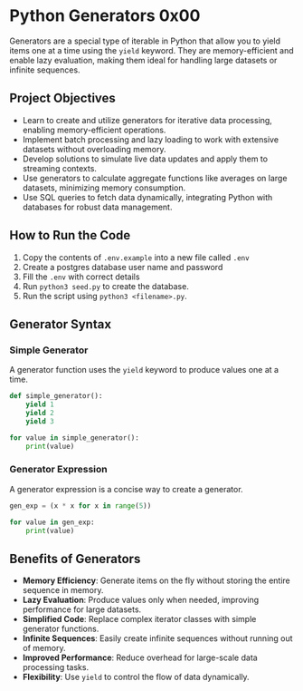 # Python Generators 0x00
Generators are a special type of iterable in Python that allow you to yield items one at a time using the `yield` keyword. They are memory-efficient and enable lazy evaluation, making them ideal for handling large datasets or infinite sequences.

## Project Objectives
- Learn to create and utilize generators for iterative data processing, enabling memory-efficient operations.
- Implement batch processing and lazy loading to work with extensive datasets without overloading memory.
- Develop solutions to simulate live data updates and apply them to streaming contexts.
- Use generators to calculate aggregate functions like averages on large datasets, minimizing memory consumption.
- Use SQL queries to fetch data dynamically, integrating Python with databases for robust data management.

## How to Run the Code
1. Copy the contents of `.env.example` into a new file called `.env`
2. Create a postgres database user name and password
3. Fill the `.env` with correct details
3. Run `python3 seed.py` to create the database.
4. Run the script using `python3 <filename>.py`.

## Generator Syntax
### Simple Generator
A generator function uses the `yield` keyword to produce values one at a time.

```python
def simple_generator():
    yield 1
    yield 2
    yield 3

for value in simple_generator():
    print(value)
```

### Generator Expression
A generator expression is a concise way to create a generator.

```python
gen_exp = (x * x for x in range(5))

for value in gen_exp:
    print(value)
```

## Benefits of Generators
- **Memory Efficiency**: Generate items on the fly without storing the entire sequence in memory.
- **Lazy Evaluation**: Produce values only when needed, improving performance for large datasets.
- **Simplified Code**: Replace complex iterator classes with simple generator functions.
- **Infinite Sequences**: Easily create infinite sequences without running out of memory.
- **Improved Performance**: Reduce overhead for large-scale data processing tasks.
- **Flexibility**: Use `yield` to control the flow of data dynamically.

